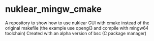 # nuklear_mingw_cmake
A repository to show how to use nuklear GUI with cmake instead of the original makefile (the example use opengl3 and compile with mingw64 toolchain)
Created with an alpha version of bsc (C package manager)

